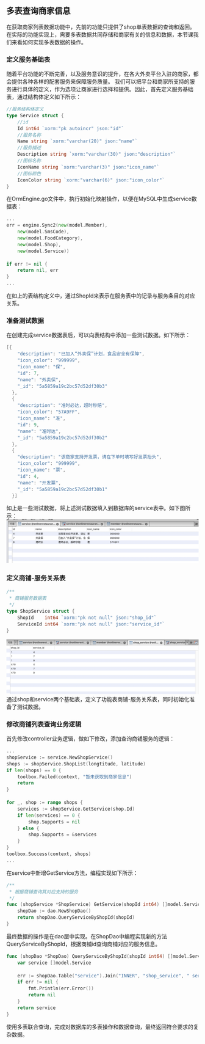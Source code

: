 ## 多表查询商家信息

在获取商家列表数据功能中，先前的功能只提供了shop单表数据的查询和返回。在实际的功能实现上，需要多表数据共同存储和商家有关的信息和数据，本节课我们来看如何实现多表数据的操作。

### 定义服务基础表
随着平台功能的不断完善，以及服务意识的提升，在各大外卖平台入驻的商家，都会提供各种各样的配套服务来保障服务质量。
我们可以把平台和商家所支持的服务进行具体的定义，作为选项让商家进行选择和提供。因此，首先定义服务基础表，通过结构体定义如下所示：
```go
//服务结构体定义
type Service struct {
	//id
	Id int64 `xorm:"pk autoincr" json:"id"`
	//服务名称
	Name string `xorm:"varchar(20)" json:"name"`
	//服务描述
	Description string `xorm:"varchar(30)" json:"description"`
	//图标名称
	IconName string `xorm:"varchar(3)" json:"icon_name"`
	//图标颜色
	IconColor string `xorm:"varchar(6)" json:"icon_color"`
}
```

在OrmEngine.go文件中，执行初始化映射操作，以便在MySQL中生成service数据表：
```go
...
err = engine.Sync2(new(model.Member),
	new(model.SmsCode),
	new(model.FoodCategory),
	new(model.Shop),
	new(model.Service))

if err != nil {
	return nil, err
}
... 
```

在如上的表结构定义中，通过ShopId来表示在服务表中的记录与服务条目的对应关系。

### 准备测试数据
在创建完成service数据表后，可以向表结构中添加一些测试数据。如下所示：
```go
[{
    "description": "已加入“外卖保”计划，食品安全有保障",
    "icon_color": "999999",
    "icon_name": "保",
    "id": 7,
    "name": "外卖保",
    "_id": "5a5859a19c2bc57d52df30b3"
  },
  {
    "description": "准时必达，超时秒赔",
    "icon_color": "57A9FF",
    "icon_name": "准",
    "id": 9,
    "name": "准时达",
    "_id": "5a5859a19c2bc57d52df30b2"
  },
  {
    "description": "该商家支持开发票，请在下单时填写好发票抬头",
    "icon_color": "999999",
    "icon_name": "票",
    "id": 4,
    "name": "开发票",
    "_id": "5a5859a19c2bc57d52df30b1"
  }]
```
如上是一些测试数据，将上述测试数据填入到数据库的service表中。如下图所示：
![service表](./img/WX20191223-013456@2x.png)

### 定义商铺-服务关系表
```go
/**
 * 商铺服务数据表
 */
type ShopService struct {
	ShopId    int64 `xorm:"pk not null" json:"shop_id"`
	ServiceId int64 `xorm:"pk not null" json:"service_id"`
}
```
![shop-service表](./img/WX20191223-015907@2x.png)
通过shop和service两个基础表，定义了功能表商铺-服务关系表，同时初始化准备了测试数据。

### 修改商铺列表查询业务逻辑
首先修改controller业务逻辑，做如下修改，添加查询商铺服务的逻辑：
```go
...
shopService := service.NewShopService()
shops := shopService.ShopList(longtitude, latitude)
if len(shops) == 0 {
	toolbox.Failed(context, "暂未获取到商家信息")
	return
}

for _, shop := range shops {
	services := shopService.GetService(shop.Id)
	if len(services) == 0 {
		shop.Supports = nil
	} else {
		shop.Supports = &services
	}
}
toolbox.Success(context, shops)
...
```
在service中新增GetService方法，编程实现如下所示：
```go
/**
 * 根据商铺查询其对应支持的服务
 */
func (shopService *ShopService) GetService(shopId int64) []model.Service {
	shopDao := dao.NewShopDao()
	return shopDao.QueryServiceByShopId(shopId)
}
```

最终数据的操作是在dao层中实现。在ShopDao中编程实现新的方法QueryServiceByShopId，根据商铺id查询商铺对应的服务信息。
```go
func (shopDao *ShopDao) QueryServiceByShopId(shopId int64) []model.Service {
	var service []model.Service

	err := shopDao.Table("service").Join("INNER", "shop_service", " service.id = shop_service.service_id and shop_service.shop_id = ? ", shopId).Find(&service)
	if err != nil {
		fmt.Println(err.Error())
		return nil
	}
	return service
}
```

使用多表联合查询，完成对数据库的多表操作和数据查询，最终返回符合要求的复杂数据。

